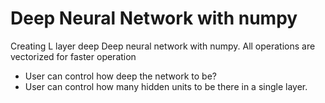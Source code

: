 # Deep Neural Network with numpy
Creating L layer deep Deep neural network with numpy.
All operations are vectorized for faster operation

- User can control how deep the network to be?
- User can control how many hidden units to be there in a single layer.
